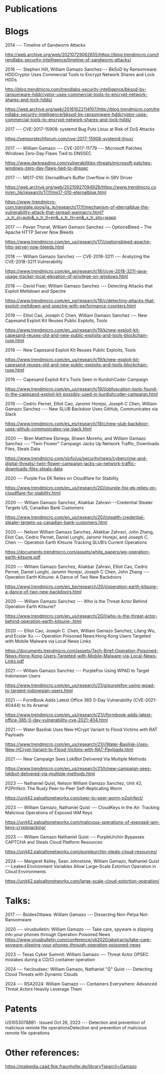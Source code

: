 # Publications
# Blogs

2014 --- Timeline of Sandworm Attacks

http://web.archive.org/web/20210729062655/https://blog.trendmicro.com/trendlabs-security-intelligence/timeline-of-sandworm-attacks/

2016 ---  Stephen Hilt, William Gamazo Sanchez--- BkSoD by Ransomware: HDDCryptor Uses Commercial Tools to Encrypt Network Shares and Lock HDDs

http://blog.trendmicro.com/trendlabs-security-intelligence/bksod-by-ransomware-hddcryptor-uses-commercial-tools-to-encrypt-network-shares-and-lock-hdds/

https://web.archive.org/web/20161022114107/http://blog.trendmicro.com/trendlabs-security-intelligence/bksod-by-ransomware-hddcryptor-uses-commercial-tools-to-encrypt-network-shares-and-lock-hdds/

2017 --- CVE-2017-15908: systemd Bug Puts Linux at Risk of DoS Attacks

https://sensorstechforum.com/cve-2017-15908-systemd-linux/

2017 --- William Gamazo --- CVE-2017-11779 --- Microsoft Patches Windows Zero-Day Flaws Tied to DNSSEC

https://www.darkreading.com/vulnerabilities-threats/microsoft-patches-windows-zero-day-flaws-tied-to-dnssec

2017 --- MS17-010: EternalBlue’s Buffer Overflow in SRV Driver

https://web.archive.org/web/20210927094928/https://www.trendmicro.com/en_hk/research/17/f/ms17-010-eternalblue.html

https://www-trendmicro-com.translate.goog/ja_jp/research/17/f/mechanism-of-eternalblue-the-vulnerability-attack-that-spread-wannacry.html?_x_tr_sl=auto&_x_tr_tl=en&_x_tr_hl=en&_x_tr_pto=wapp

2017 --- Pavan Thorat, William Gamazo Sanchez --- OptionsBleed – The Apache HTTP Server Now Bleeds

https://www.trendmicro.com/en_us/research/17/i/optionsbleed-apache-http-server-now-bleeds.html

2018 ---  William Gamazo Sanchez --- CVE-2018-3211 --- Analyzing the CVE-2018-3211 Vulnerability

https://www.trendmicro.com/en_se/research/18/j/cve-2018-3211-java-usage-tracker-local-elevation-of-privilege-on-windows.html

2018 --- David Fiser, William Gamazo Sanchez --- Detecting Attacks that Exploit Meltdown and Spectre

https://www.trendmicro.com/en_sg/research/18/c/detecting-attacks-that-exploit-meltdown-and-spectre-with-performance-counters.html

2019 --- Elliot Cao, Joseph C Chen, William Gamazo Sanchez --- New Capesand Exploit Kit Reuses Public Exploits, Tools

https://www.trendmicro.com/en_us/research/19/k/new-exploit-kit-capesand-reuses-old-and-new-public-exploits-and-tools-blockchain-ruse.html

2019 --- New Capesand Exploit Kit Reuses Public Exploits, Tools

https://www.trendmicro.com/en_us/research/19/k/new-exploit-kit-capesand-reuses-old-and-new-public-exploits-and-tools-blockchain-ruse.html

2019 --- Capesand Exploit Kit's Tools Seen in KurdishCoder Campaign

https://www.trendmicro.com/en_us/research/19/l/obfuscation-tools-found-in-the-capesand-exploit-kit-possibly-used-in-kurdishcoder-campaign.html

2019 --- Cedric Pernet, Elliot Cao, Jaromir Horejsi, Joseph C Chen, William Gamazo Sanchez --- New SLUB Backdoor Uses GitHub, Communicates via Slack

https://www.trendmicro.com/es_es/research/19/c/new-slub-backdoor-uses-github-communicates-via-slack.html

2020 --- Bren Matthew Ebriega, Shawn Moreño, and William Gamazo Sanchez --- “Twin Flower” Campaign Jacks Up Network Traffic, Downloads Files, Steals Data

https://www.trendmicro.com/vinfo/us/security/news/cybercrime-and-digital-threats/-twin-flower-campaign-jacks-up-network-traffic-downloads-files-steals-data

2020 --- Purple Fox EK Relies on Cloudflare for Stability

https://www.trendmicro.com/en_us/research/20/i/purple-fox-ek-relies-on-cloudflare-for-stability.html

2020 --- William Gamazo Sanchez, Aliakbar Zahravi---Credential Stealer Targets US, Canadian Bank Customers

https://www.trendmicro.com/en_us/research/20/l/stealth-credential-stealer-targets-us-canadian-bank-customers.html

2020 --- Nelson William Gamazo Sanchez, Aliakbar Zahravi, John Zhang, Eliot Cao, Cedric Pernet, Daniel Lunghi, Jaromir Horejsi, and Joseph C. Chen  --- Operation Earth Kitsune Tracking SLUB’s Current Operations

https://documents.trendmicro.com/assets/white_papers/wp-operation-earth-kitsune.pdf

2020 --- William Gamazo Sanchez, Aliakbar Zahravi, Elliot Cao, Cedric Pernet, Daniel Lunghi, Jaromir Horejsi, Joseph C Chen, John Zhang --- Operation Earth Kitsune: A Dance of Two New Backdoors

https://www.trendmicro.com/en_be/research/20/j/operation-earth-kitsune-a-dance-of-two-new-backdoors.html

2020 --- William Gamazo Sanchez  --- Who is the Threat Actor Behind Operation Earth Kitsune?

https://www.trendmicro.com/en_us/research/20/l/who-is-the-threat-actor-behind-operation-earth-kitsune-.html

2020 --- Elliot Cao, Joseph C. Chen, William Gamazo Sanchez, Lilang Wu, and Ecular Xu --- Operation Poisoned News:Hong Kong Users Targeted with Mobile Malware via Local News Links

https://documents.trendmicro.com/assets/Tech-Brief-Operation-Poisoned-News-Hong-Kong-Users-Targeted-with-Mobile-Malware-via-Local-News-Links.pdf

2021 --- William Gamazo Sanchez --- PurpleFox Using WPAD to Target Indonesian Users

https://www.trendmicro.com/en_us/research/21/g/purplefox-using-wpad-to-targent-indonesian-users.html

2021 --- FormBook Adds Latest Office 365 0-Day Vulnerability (CVE-2021-40444) to Its Arsenal

https://www.trendmicro.com/en_us/research/21/i/formbook-adds-latest-office-365-0-day-vulnerability-cve-2021-404.html

2021 --- Water Basilisk Uses New HCrypt Variant to Flood Victims with RAT Payloads

https://www.trendmicro.com/en_us/research/21/i/Water-Basilisk-Uses-New-HCrypt-Variant-to-Flood-Victims-with-RAT-Payloads.html

2021 --- New Campaign Sees LokiBot Delivered Via Multiple Methods

https://www.trendmicro.com/en_us/research/21/h/new-campaign-sees-lokibot-delivered-via-multiple-methods.html

2023 --- Nathaniel Quist, Nelson William Gamazo Sanchez, Unit 42, P2PInfect: The Rusty Peer-to-Peer Self-Replicating Worm

https://unit42.paloaltonetworks.com/peer-to-peer-worm-p2pinfect/

2023 --- William Gamazo, Nathaniel Quist --- CloudKeys in the Air: Tracking Malicious Operations of Exposed IAM Keys

https://unit42.paloaltonetworks.com/malicious-operations-of-exposed-iam-keys-cryptojacking/

2023 --- William Gamazo Nathaniel Quist --- PurpleUrchin Bypasses CAPTCHA and Steals Cloud Platform Resources

https://unit42.paloaltonetworks.com/purpleurchin-steals-cloud-resources/

2024 --- Margaret Kelley, Sean Johnstone, William Gamazo, Nathaniel Quist ---Leaked Environment Variables Allow Large-Scale Extortion Operation in Cloud Environments

https://unit42.paloaltonetworks.com/large-scale-cloud-extortion-operation/


# Talks:

2017 --- BsidesOttawa: William Gamazo --- Dissecting Non-Petya Not-Ransomware

2020 --- virusbulletin: William Gamazo --- Take care, spyware is slipping into your phones through Operation Poisoned News
  https://www.virusbulletin.com/conference/vb2020/abstracts/take-care-spyware-slipping-your-phones-through-operation-poisoned-news
  
2023 --  Texas Cyber Summit: William Gamazo --- Threat Actor OPSEC mistakes during a CD/CI container operation

2024 --- fwcloudsec: William Gamazo, Nathaniel "Q" Quist --- Detecting Cloud Threats with Dynamic Clouds

2024 --- RSA2024: William Gamazo --- Containers Everywhere: Advanced Threat Actors Heavily Leverage Them


# Patents

US10530788B1 · Issued Oct 26, 2023 --- Detection and prevention of malicious remote file operationsDetection and prevention of malicious remote file operations

# Other references:

https://malpedia.caad.fkie.fraunhofer.de/library?search=Gamazo
